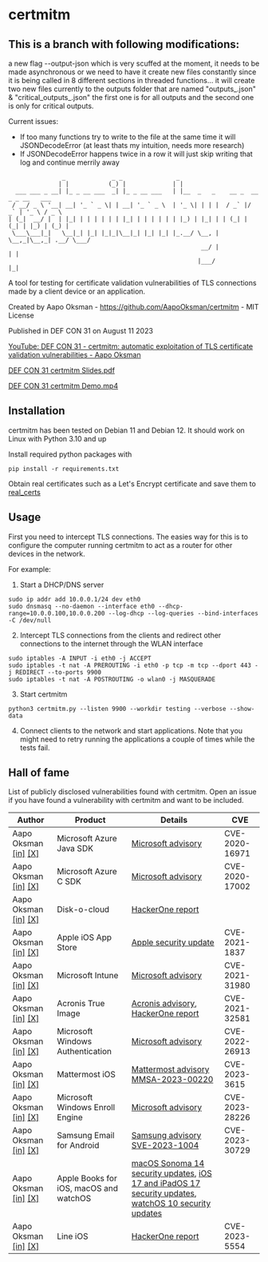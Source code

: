 # certmitm

## This is a branch with following modifications:
a new flag --output-json which is very scuffed at the moment, it needs to be made asynchronous or we need to have it create new files constantly since it is being called in 8 different sections in threaded functions...
it will create two new files currently to the outputs folder that are named "outputs_<datetime>.json" & "critical_outputs_<datetime>.json" the first one is for all outputs and the second one is only for critical outputs.

Current issues:
* If too many functions try to write to the file at the same time it will JSONDecodeError (at least thats my intuition, needs more research)
* If JSONDecodeError happens twice in a row it will just skip writing that log and continue merrily away


```
               _             _ _               _                                     
              | |           (_) |             | |                                    
  ___ ___ _ __| |_ _ __ ___  _| |_ _ __ ___   | |__  _   _    __ _  __ _ _ __   ___  
 / __/ _ \ '__| __| '_ ` _ \| | __| '_ ` _ \  | '_ \| | | |  / _` |/ _` | '_ \ / _ \ 
| (_|  __/ |  | |_| | | | | | | |_| | | | | | | |_) | |_| | | (_| | (_| | |_) | (_) |
 \___\___|_|   \__|_| |_| |_|_|\__|_| |_| |_| |_.__/ \__, |  \__,_|\__,_| .__/ \___/ 
                                                      __/ |             | |          
                                                     |___/              |_|          

```

A tool for testing for certificate validation vulnerabilities of TLS connections made by a client device or an application.

Created by Aapo Oksman - https://github.com/AapoOksman/certmitm - MIT License

Published in DEF CON 31 on August 11 2023

[YouTube: DEF CON 31 - certmitm: automatic exploitation of TLS certificate validation vulnerabilities - Aapo Oksman](https://www.youtube.com/watch?v=w_l2q_Gyqfo)

[DEF CON 31 certmitm Slides.pdf](https://media.defcon.org/DEF%20CON%2031/DEF%20CON%2031%20presentations/Aapo%20Oksman%20-%20certmitm%20automatic%20exploitation%20of%20TLS%20certificate%20validation%20vulnerabilities.pdf)

[DEF CON 31 certmitm Demo.mp4](https://media.defcon.org/DEF%20CON%2031/DEF%20CON%2031%20presentations/Aapo%20Oksman%20-%20certmitm%20automatic%20exploitation%20of%20TLS%20certificate%20validation%20vulnerabilities-demo.mp4)

## Installation

certmitm has been tested on Debian 11 and Debian 12. It should work on Linux with Python 3.10 and up

Install required python packages with

```
pip install -r requirements.txt
```

Obtain real certificates such as a Let's Encrypt certificate and save them to [real_certs](real_certs)

## Usage

First you need to intercept TLS connections. The easies way for this is to configure the computer running certmitm to act as a router for other devices in the network.

For example:

1. Start a DHCP/DNS server

```
sudo ip addr add 10.0.0.1/24 dev eth0
sudo dnsmasq --no-daemon --interface eth0 --dhcp-range=10.0.0.100,10.0.0.200 --log-dhcp --log-queries --bind-interfaces -C /dev/null
```

2. Intercept TLS connections from the clients and redirect other connections to the internet through the WLAN interface

```
sudo iptables -A INPUT -i eth0 -j ACCEPT
sudo iptables -t nat -A PREROUTING -i eth0 -p tcp -m tcp --dport 443 -j REDIRECT --to-ports 9900
sudo iptables -t nat -A POSTROUTING -o wlan0 -j MASQUERADE
```

3. Start certmitm

```
python3 certmitm.py --listen 9900 --workdir testing --verbose --show-data
```

4. Connect clients to the network and start applications. Note that you might need to retry running the applications a couple of times while the tests fail.

## Hall of fame

List of publicly disclosed vulnerabilities found with certmitm. Open an issue if you have found a vulnerability with certmitm and want to be included.

| Author        | Product       | Details     | CVE |
| ------------- | ------------- | ----------- | --- |
| Aapo Oksman [[in]](https://www.linkedin.com/in/AapoOksman/) [[X]](https://twitter.com/AapoOksman)  | Microsoft Azure Java SDK | [Microsoft advisory](https://msrc.microsoft.com/update-guide/en-US/advisory/CVE-2020-16971) | CVE-2020-16971 |
| Aapo Oksman [[in]](https://www.linkedin.com/in/AapoOksman/) [[X]](https://twitter.com/AapoOksman)  | Microsoft Azure C SDK | [Microsoft advisory](https://msrc.microsoft.com/update-guide/en-US/advisory/CVE-2020-17002) | CVE-2020-17002 |
| Aapo Oksman [[in]](https://www.linkedin.com/in/AapoOksman/) [[X]](https://twitter.com/AapoOksman)  | Disk-o-cloud | [HackerOne report](https://hackerone.com/reports/1026893) |  |
| Aapo Oksman [[in]](https://www.linkedin.com/in/AapoOksman/) [[X]](https://twitter.com/AapoOksman)  | Apple iOS App Store | [Apple security update](https://support.apple.com/en-us/HT212317) | CVE-2021-1837 |
| Aapo Oksman [[in]](https://www.linkedin.com/in/AapoOksman/) [[X]](https://twitter.com/AapoOksman)  | Microsoft Intune | [Microsoft advisory](https://msrc.microsoft.com/update-guide/en-US/advisory/CVE-2021-31980) | CVE-2021-31980 |
| Aapo Oksman [[in]](https://www.linkedin.com/in/AapoOksman/) [[X]](https://twitter.com/AapoOksman)  | Acronis True Image | [Acronis advisory](https://security-advisory.acronis.com/updates/UPD-2103-e974-184f), [HackerOne report](https://hackerone.com/reports/1056144) | CVE-2021-32581 |
| Aapo Oksman [[in]](https://www.linkedin.com/in/AapoOksman/) [[X]](https://twitter.com/AapoOksman)  | Microsoft Windows Authentication | [Microsoft advisory](https://msrc.microsoft.com/update-guide/en-US/advisory/CVE-2022-26913) | CVE-2022-26913 |
| Aapo Oksman [[in]](https://www.linkedin.com/in/AapoOksman/) [[X]](https://twitter.com/AapoOksman)  | Mattermost iOS | [Mattermost advisory MMSA-2023-00220](https://mattermost.com/security-updates/) | CVE-2023-3615 |
| Aapo Oksman [[in]](https://www.linkedin.com/in/AapoOksman/) [[X]](https://twitter.com/AapoOksman)  | Microsoft Windows Enroll Engine | [Microsoft advisory](https://msrc.microsoft.com/update-guide/en-US/advisory/CVE-2023-28226) | CVE-2023-28226 |
| Aapo Oksman [[in]](https://www.linkedin.com/in/AapoOksman/) [[X]](https://twitter.com/AapoOksman)  | Samsung Email for Android | [Samsung advisory SVE-2023-1004](https://security.samsungmobile.com/serviceWeb.smsb) | CVE-2023-30729 |
| Aapo Oksman [[in]](https://www.linkedin.com/in/AapoOksman/) [[X]](https://twitter.com/AapoOksman)  | Apple Books for iOS, macOS and watchOS | [macOS Sonoma 14 security updates](https://support.apple.com/HT213940), [iOS 17 and iPadOS 17 security updates](https://support.apple.com/HT213938), [watchOS 10 security updates](https://support.apple.com/HT213937) |  |
| Aapo Oksman [[in]](https://www.linkedin.com/in/AapoOksman/) [[X]](https://twitter.com/AapoOksman)  | Line iOS | [HackerOne report](https://hackerone.com/reports/2106827) | CVE-2023-5554 |
